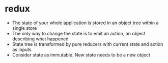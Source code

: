 # redux

- The state of your whole application is stored in an object tree within a single store
- The only way to change the state is to emit an action, an object describing what happened
- State tree is transformed by pure reducers with current state and action as inputs
- Consider state as immutable. New state needs to be a new object
